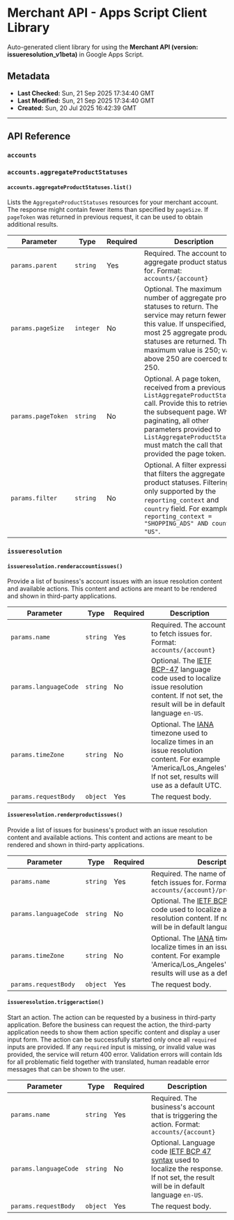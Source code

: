 # Merchant API - Apps Script Client Library

Auto-generated client library for using the **Merchant API (version: issueresolution_v1beta)** in Google Apps Script.

## Metadata

- **Last Checked:** Sun, 21 Sep 2025 17:34:40 GMT
- **Last Modified:** Sun, 21 Sep 2025 17:34:40 GMT
- **Created:** Sun, 20 Jul 2025 16:42:39 GMT



---

## API Reference

### `accounts`

### `accounts.aggregateProductStatuses`

#### `accounts.aggregateProductStatuses.list()`

Lists the `AggregateProductStatuses` resources for your merchant account. The response might contain fewer items than specified by `pageSize`. If `pageToken` was returned in previous request, it can be used to obtain additional results.

| Parameter | Type | Required | Description |
|---|---|---|---|
| `params.parent` | `string` | Yes | Required. The account to list aggregate product statuses for. Format: `accounts/{account}` |
| `params.pageSize` | `integer` | No | Optional. The maximum number of aggregate product statuses to return. The service may return fewer than this value. If unspecified, at most 25 aggregate product statuses are returned. The maximum value is 250; values above 250 are coerced to 250. |
| `params.pageToken` | `string` | No | Optional. A page token, received from a previous `ListAggregateProductStatuses` call. Provide this to retrieve the subsequent page. When paginating, all other parameters provided to `ListAggregateProductStatuses` must match the call that provided the page token. |
| `params.filter` | `string` | No | Optional. A filter expression that filters the aggregate product statuses. Filtering is only supported by the `reporting_context` and `country` field. For example: `reporting_context = "SHOPPING_ADS" AND country = "US"`. |

### `issueresolution`

#### `issueresolution.renderaccountissues()`

Provide a list of business's account issues with an issue resolution content and available actions. This content and actions are meant to be rendered and shown in third-party applications.

| Parameter | Type | Required | Description |
|---|---|---|---|
| `params.name` | `string` | Yes | Required. The account to fetch issues for. Format: `accounts/{account}` |
| `params.languageCode` | `string` | No | Optional. The [IETF BCP-47](https://tools.ietf.org/html/bcp47) language code used to localize issue resolution content. If not set, the result will be in default language `en-US`. |
| `params.timeZone` | `string` | No | Optional. The [IANA](https://www.iana.org/time-zones) timezone used to localize times in an issue resolution content. For example 'America/Los_Angeles'. If not set, results will use as a default UTC. |
| `params.requestBody` | `object` | Yes | The request body. |

#### `issueresolution.renderproductissues()`

Provide a list of issues for business's product with an issue resolution content and available actions. This content and actions are meant to be rendered and shown in third-party applications.

| Parameter | Type | Required | Description |
|---|---|---|---|
| `params.name` | `string` | Yes | Required. The name of the product to fetch issues for. Format: `accounts/{account}/products/{product}` |
| `params.languageCode` | `string` | No | Optional. The [IETF BCP-47](https://tools.ietf.org/html/bcp47) language code used to localize an issue resolution content. If not set, the result will be in default language `en-US`. |
| `params.timeZone` | `string` | No | Optional. The [IANA](https://www.iana.org/time-zones) timezone used to localize times in an issue resolution content. For example 'America/Los_Angeles'. If not set, results will use as a default UTC. |
| `params.requestBody` | `object` | Yes | The request body. |

#### `issueresolution.triggeraction()`

Start an action. The action can be requested by a business in third-party application. Before the business can request the action, the third-party application needs to show them action specific content and display a user input form. The action can be successfully started only once all `required` inputs are provided. If any `required` input is missing, or invalid value was provided, the service will return 400 error. Validation errors will contain Ids for all problematic field together with translated, human readable error messages that can be shown to the user.

| Parameter | Type | Required | Description |
|---|---|---|---|
| `params.name` | `string` | Yes | Required. The business's account that is triggering the action. Format: `accounts/{account}` |
| `params.languageCode` | `string` | No | Optional. Language code [IETF BCP 47 syntax](https://tools.ietf.org/html/bcp47) used to localize the response. If not set, the result will be in default language `en-US`. |
| `params.requestBody` | `object` | Yes | The request body. |